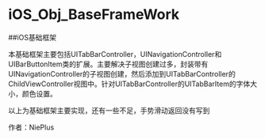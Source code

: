 # iOS_Obj_BaseFrameWork
##iOS基础框架

本基础框架主要包括UITabBarController，UINavigationController和UIBarButtonItem类的扩展。主要解决子视图创建过多，封装带有UINavigationController的子视图创建，然后添加到UITabBarController的ChildViewController视图中。针对UITabBarController的UITabBarItem的字体大小，颜色设置。


以上为基础框架主要实现，还有一些不足，手势滑动返回没有写到




作者：NiePlus  

